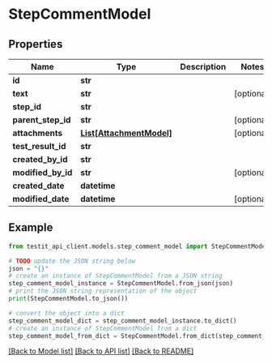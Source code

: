 # StepCommentModel


## Properties

Name | Type | Description | Notes
------------ | ------------- | ------------- | -------------
**id** | **str** |  | 
**text** | **str** |  | [optional] 
**step_id** | **str** |  | 
**parent_step_id** | **str** |  | [optional] 
**attachments** | [**List[AttachmentModel]**](AttachmentModel.md) |  | [optional] 
**test_result_id** | **str** |  | 
**created_by_id** | **str** |  | 
**modified_by_id** | **str** |  | [optional] 
**created_date** | **datetime** |  | 
**modified_date** | **datetime** |  | [optional] 

## Example

```python
from testit_api_client.models.step_comment_model import StepCommentModel

# TODO update the JSON string below
json = "{}"
# create an instance of StepCommentModel from a JSON string
step_comment_model_instance = StepCommentModel.from_json(json)
# print the JSON string representation of the object
print(StepCommentModel.to_json())

# convert the object into a dict
step_comment_model_dict = step_comment_model_instance.to_dict()
# create an instance of StepCommentModel from a dict
step_comment_model_from_dict = StepCommentModel.from_dict(step_comment_model_dict)
```
[[Back to Model list]](../README.md#documentation-for-models) [[Back to API list]](../README.md#documentation-for-api-endpoints) [[Back to README]](../README.md)


